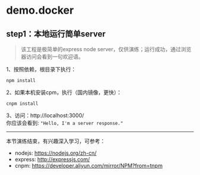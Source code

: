 # demo.docker

## step1：本地运行简单server
> 该工程是极简单的express node server，仅供演练；运行成功，通过浏览器访问会看到一句欢迎语。

1、按照依赖，根目录下执行：
```
npm install
```
2、如果本机安装cpm，执行（国内镜像，更快）：
```
cnpm install
```
3、访问：http://localhost:3000/  
你应该会看到: `"Hello, I'm a server response."`

---

本节演练结束，有兴趣深入学习，可参考：
- nodejs: https://nodejs.org/zh-cn/
- express: http://expressjs.com/
- cnpm: https://developer.aliyun.com/mirror/NPM?from=tnpm
